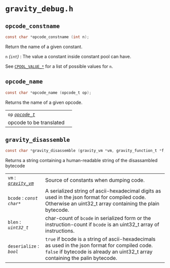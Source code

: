 # `gravity_debug.h` <!-- {docsify ignore} -->

## `opcode_constname`
```c
const char *opcode_constname (int n);
```
Return the name of a given constant.

`n` *(`int`)*
: The value a constant inside constant pool can have.

See [`CPOOL_VALUE_*`](/shared/gravity_value.md#CPOOL) for a list of possible values for `n`.

## `opcode_name`
```c
const char *opcode_name (opcode_t op);
```
Returns the name of a given opcode.

|   |   |
|---|---|
| `op` *[`opcode_t`](/shared/graity_opcode.md#opcode_t)* | 
opcode to be translated |


## `gravity_disassemble`
```c
const char *gravity_disassemble (gravity_vm *vm, gravity_function_t *f, const char *bcode, uint32_t blen, bool deserialize);
```
Returns a string containing a human-readable string of the disassambled bytecode

|   |   |
|---|---|
| `vm` : *[`gravity_vm`](/runtime/graity_vm.md#vm)* | Source of constants when dumping code. |
| `bcode` : *`const char*`* | A serialized string of ascii-hexadecimal digits as used in the json format for compiled code. Otherwise an uint32_t array containing the plain bytecode. |
| `blen` : *`uint32_t`* | char-count of `bcode` in serialized form or the instruction-count if `bcode` is an uint32_t array of instructions. |
| `deserialize` : *`bool`* | `true` if bcode is a string of ascii-hexadecimals as used in the json format for compiled code.   `false` if bytecode is already an uint32_t array containing the palin bytecode. |
